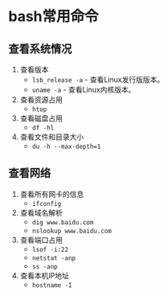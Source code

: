 # bash常用命令

## 查看系统情况
1. 查看版本
    * `lsb_release -a` - 查看Linux发行版版本。
    * `uname -a` - 查看Linux内核版本。
1. 查看资源占用
    * `htop`
1. 查看磁盘占用
    * `df -hl`
1. 查看文件和目录大小
    * `du -h --max-depth=1`

## 查看网络
1. 查看所有网卡的信息
    * `ifconfig`
1. 查看域名解析
    * `dig www.baidu.com`
    * `nslookup www.baidu.com`
1. 查看端口占用
    * `lsof -i:22`
    * `netstat -anp`
    * `ss -anp`
1. 查看本机IP地址
    * `hostname -I`
